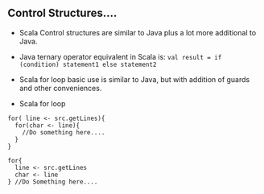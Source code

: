 ## Control Structures....

* Scala Control structures are similar to Java plus a lot more additional to Java.
* Java ternary operator equivalent in Scala is: ```val result = if (condition) statement1 else statement2```

* Scala for loop basic use is similar to Java, but with addition of guards and other conveniences.
* Scala for loop

```
for( line <- src.getLines){
  for(char <- line){
    //Do something here....
  }
}

for{
  line <- src.getLines
  char <- line
} //Do Something here....
```
